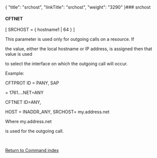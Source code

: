 {
    "title": "srchost",
    "linkTitle": "srchost",
    "weight": "3290"
}### <span id="srchost"></span>srchost

#### CFTNET

\[ SRCHOST = { hostname1 | 64 } \]

This parameter is used only for outgoing calls on a resource. If
the value, either the local hostname or IP address, is assigned then that value is used
to select the interface on which the outgoing call will occur.

Example:

CFTPROT ID = PANY, SAP
= 1761....NET=ANY

CFTNET ID=ANY,
HOST = INADDR\_ANY, SRCHOST= my.address.net

Where my.address.net
is used for the outgoing call.

 

[Return to Command index](../../)
